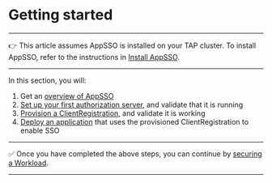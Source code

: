 # Getting started

---

👉 This article assumes AppSSO is installed on your TAP cluster. To install AppSSO, refer to the instructions
in [Install AppSSO](../platform-operators/installation.md).

---

In this section, you will:

1. Get an [overview of AppSSO](appsso-overview.md)
2. [Set up your first authorization server](provision-auth-server.md), and validate that it is running
3. [Provision a ClientRegistration](client-registration.md), and validate it is working
4. [Deploy an application](application.md) that uses the provisioned ClientRegistration to enable SSO

---

✅ Once you have completed the above steps, you can continue
by [securing a Workload](../app-operators/tutorials/securing-first-workload.md).

---
